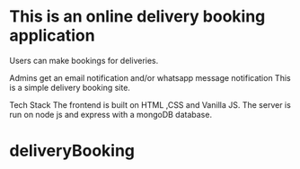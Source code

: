 # This is an online delivery booking application 

Users can make bookings for deliveries.

Admins get an email notification and/or whatsapp message notification
This is a simple delivery booking site. 

Tech Stack
The frontend is built on HTML ,CSS and Vanilla JS.
The server is run on node js and express with a mongoDB database.
# deliveryBooking
